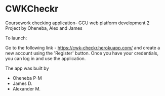 # CWKCheckr
Coursework checking application- GCU web platform development 2 Project by Oheneba, Alex and James

To launch:

Go to the following link - https://cwk-checkr.herokuapp.com/ and create a new account using the 'Register' button.
Once you have your credentials, you can log in and use the application.

The app was built by 
- Oheneba P-M
- James D.
- Alexander M.

